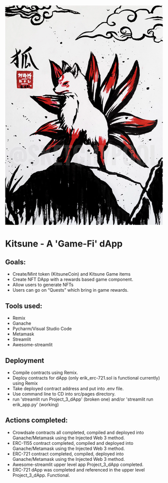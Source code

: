 ![alt=””](src/images/Kitsune.png)
# Kitsune - A 'Game-Fi' dApp


## Goals:
* Create/Mint token (KitsuneCoin) and Kitsune Game items
* Create NFT DApp with a rewards based game component. 
* Allow users to generate NFTs 
* Users can go on “Quests” which bring in game rewards.

## Tools used:
* Remix
* Ganache
* Pycharm/Visual Studio Code
* Metamask
* Streamlit
* Awesome-streamlit

## Deployment
* Compile contracts using Remix.
* Deploy contracts for dApp (only erik_erc-721.sol is functional currently) using Remix
* Take deployed contract address and put into .env file.
* Use command line to CD into src/pages directory.
* run 'streamlit run Project_3_dApp' (broken one) and/or 'streamlit run erik_app.py' (working)

## Actions completed:
* Crowdsale contracts all completed, compiled and deployed into Ganache/Metamask using the Injected Web 3 method.
* ERC-1155 contract completed, compiled and deployed into Ganache/Metamask using the Injected Web 3 method.
* ERC-721 contract completed, compiled, deployed into Ganache/Metamask using the Injected Web 3 method.
* Awesome-streamlit upper level app Project_3_dApp completed.
* ERC-721 dApp was completed and referenced in the upper level Project_3_dApp. Functional.


